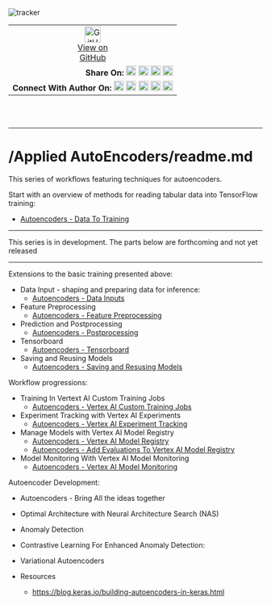 ![tracker](https://us-central1-vertex-ai-mlops-369716.cloudfunctions.net/pixel-tracking?path=statmike%2Fvertex-ai-mlops%2FApplied+Autoencoders&file=readme.md)
<!--- header table --->
<table>
<tr>     
  <td style="text-align: center">
    <a href="https://github.com/statmike/vertex-ai-mlops/blob/main/Applied%20Autoencoders/readme.md">
      <img width="32px" src="https://www.svgrepo.com/download/217753/github.svg" alt="GitHub logo">
      <br>View on<br>GitHub
    </a>
  </td>
</tr>
<tr>
  <td style="text-align: right">
    <b>Share On: </b> 
    <a href="https://www.linkedin.com/sharing/share-offsite/?url=https://github.com/statmike/vertex-ai-mlops/blob/main/Applied%20Autoencoders/readme.md"><img src="https://upload.wikimedia.org/wikipedia/commons/8/81/LinkedIn_icon.svg" alt="Linkedin Logo" width="20px"></a> 
    <a href="https://reddit.com/submit?url=https://github.com/statmike/vertex-ai-mlops/blob/main/Applied%20Autoencoders/readme.md"><img src="https://redditinc.com/hubfs/Reddit%20Inc/Brand/Reddit_Logo.png" alt="Reddit Logo" width="20px"></a> 
    <a href="https://bsky.app/intent/compose?text=https://github.com/statmike/vertex-ai-mlops/blob/main/Applied%20Autoencoders/readme.md"><img src="https://upload.wikimedia.org/wikipedia/commons/7/7a/Bluesky_Logo.svg" alt="BlueSky Logo" width="20px"></a> 
    <a href="https://twitter.com/intent/tweet?url=https://github.com/statmike/vertex-ai-mlops/blob/main/Applied%20Autoencoders/readme.md"><img src="https://upload.wikimedia.org/wikipedia/commons/5/5a/X_icon_2.svg" alt="X (Twitter) Logo" width="20px"></a> 
  </td>
</tr>
<tr>
  <td style="text-align: right">
    <b>Connect With Author On: </b> 
    <a href="https://www.linkedin.com/in/statmike"><img src="https://upload.wikimedia.org/wikipedia/commons/8/81/LinkedIn_icon.svg" alt="Linkedin Logo" width="20px"></a>
    <a href="https://www.github.com/statmike"><img src="https://www.svgrepo.com/download/217753/github.svg" alt="GitHub Logo" width="20px"></a> 
    <a href="https://www.youtube.com/@statmike-channel"><img src="https://upload.wikimedia.org/wikipedia/commons/f/fd/YouTube_full-color_icon_%282024%29.svg" alt="YouTube Logo" width="20px"></a>
    <a href="https://bsky.app/profile/statmike.bsky.social"><img src="https://upload.wikimedia.org/wikipedia/commons/7/7a/Bluesky_Logo.svg" alt="BlueSky Logo" width="20px"></a> 
    <a href="https://x.com/statmike"><img src="https://upload.wikimedia.org/wikipedia/commons/5/5a/X_icon_2.svg" alt="X (Twitter) Logo" width="20px"></a>
  </td>
</tr>
</table><br/><br/>

---
# /Applied AutoEncoders/readme.md

This series of workflows featuring techniques for autoencoders.

Start with an overview of methods for reading tabular data into TensorFlow training:
- [Autoencoders - Data To Training](./Autoencoders%20-%20Data%20To%20Training.ipynb)


---

This series is in development. The parts below are forthcoming and not yet released

---

Extensions to the basic training presented above:
- Data Input - shaping and preparing data for inference:
    - [Autoencoders - Data Inputs](./Autoencoders%20-%20Data%20Inputs.ipynb)
- Feature Preprocessing
    - [Autoencoders - Feature Preprocessing](./Autoencoders%20-%20Feature%20Preprocessing.ipynb)
- Prediction and Postprocessing
    - [Autoencoders - Postprocessing](./Autoencoders%20-%20Postprocessing.ipynb)
- Tensorboard
    - [Autoencoders - Tensorboard]()
- Saving and Reusing Models
    - [Autoencoders - Saving and Resusing Models]()
    
Workflow progressions:
- Training In Vertext AI Custom Training Jobs
    - [Autoencoders - Vertex AI Custom Training Jobs]()
- Experiment Tracking with Vertex AI Experiments
    - [Autoencoders - Vertex AI Experiment Tracking]()
- Manage Models with Vertex AI Model Registry
    - [Autoencoders - Vertex AI Model Registry]()
    - [Autoencoders - Add Evaluations To Vertex AI Model Registry]()
- Model Monitoring With Vertex AI Model Monitoring
    - [Autoencoders - Vertex AI Model Monitoring]()

Autoencoder Development:
- Autoencoders - Bring All the ideas together
- Optimal Architecture with Neural Architecture Search (NAS)
- Anomaly Detection
- Contrastive Learning For Enhanced Anomaly Detection:
- Variational Autoencoders





- Resources
    - https://blog.keras.io/building-autoencoders-in-keras.html
    